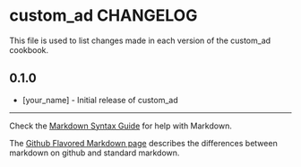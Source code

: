 custom_ad CHANGELOG
===================

This file is used to list changes made in each version of the custom_ad cookbook.

0.1.0
-----
- [your_name] - Initial release of custom_ad

- - -
Check the [Markdown Syntax Guide](http://daringfireball.net/projects/markdown/syntax) for help with Markdown.

The [Github Flavored Markdown page](http://github.github.com/github-flavored-markdown/) describes the differences between markdown on github and standard markdown.
